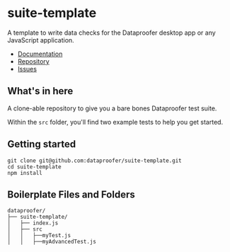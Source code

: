 # suite-template
A template to write data checks for the Dataproofer desktop app or any JavaScript application.

* [Documentation](https://github.com/dataproofer/suite-template/blob/master/README.md)
* [Repository](https://github.com/dataproofer/suite-template/)
* [Issues](https://github.com/dataproofer/suite-template/issues)

## What's in here
A clone-able repository to give you a bare bones Dataproofer test suite.

Within the `src` folder, you'll find two example tests to help you get started.

## Getting started
```
git clone git@github.com:dataproofer/suite-template.git
cd suite-template
npm install
```

## Boilerplate Files and Folders

```
dataproofer/
├── suite-template/
│   ├── index.js
│   ├── src
│   │   ├──myTest.js
│   │   ├──myAdvancedTest.js
```